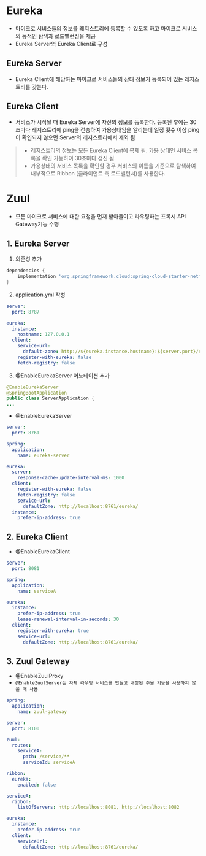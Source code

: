 # Eureka
- 마이크로 서비스들의 정보를 레지스트리에 등록할 수 있도록 하고 마이크로 서비스의 동적인 탐색과 로드밸런싱을 제공
- Eureka Server와 Eureka Client로 구성
## Eureka Server
- Eureka Client에 해당하는 마이크로 서비스들의 상태 정보가 등록되어 있는 레지스트리를 갖는다.
## Eureka Client
- 서비스가 시작될 때 Eureka Server에 자신의 정보를 등록한다. 등록된 후에는 30초마다 레지스트리에 ping을 전송하여 가용상태임을 알리는데 일정 횟수 이상 ping이 확인되지 않으면 Server의 레지스트리에서 제외 됨

> - 레지스트리의 정보는 모든 Eureka Client에 복제 됨. 가용 상태인 서비스 목록을 확인 가능하며 30초마다 갱신 됨.
> - 가용상태의 서비스 목록을 확인할 경우 서비스의 이름을 기준으로 탐색하여 내부적으로 Ribbon (클라이언트 측 로드밸런서)를 사용한다.

# Zuul
- 모든 마이크로 서비스에 대한 요청을 먼저 받아들이고 라우팅하는 프록시 API Gateway기능 수행

## 1. Eureka Server
1. 의존성 추가
```gradle
dependencies {
    implementation 'org.springframework.cloud:spring-cloud-starter-netflix-eureka-server'
}
```
2. application.yml 작성
```yml
server:
  port: 8787

eureka:
  instance:
    hostname: 127.0.0.1
  client:
    service-url:
      default-zone: http://${eureka.instance.hostname}:${server.port}/eureka/
    register-with-eureka: false
    fetch-registry: false
```
3. @EnableEurekaServer 어노테이션 추가
```java
@EnableEurekaServer
@SpringBootApplication
public class ServerApplication {
...
```




- @EnableEurekaServer
```yml
server:
  port: 8761

spring:
  application:
    name: eureka-server

eureka:
  server:
    response-cache-update-interval-ms: 1000
  client:
    register-with-eureka: false
    fetch-registry: false
    service-url:
      defaultZone: http://localhost:8761/eureka/
  instance:
    prefer-ip-address: true
```

## 2. Eureka Client
- @EnableEurekaClient
```yml
server:
  port: 8081

spring:
  application:
    name: serviceA

eureka:
  instance:
    prefer-ip-address: true
    lease-renewal-interval-in-seconds: 30
  client:
    register-with-eureka: true
    service-url:
      defaultZone: http://localhost:8761/eureka/
```

## 3. Zuul Gateway
- @EnableZuulProxy
- `@EnableZuulServer는 자체 라우팅 서비스를 만들고 내장된 주울 기능을 사용하지 않을 때 사용`
```yml
spring:
  application:
    name: zuul-gateway

server:
  port: 8100

zuul:
  routes:
    serviceA:
      path: /service/**
      serviceId: serviceA

ribbon:
  eureka:
    enabled: false

serviceA:
  ribbon:
    listOfServers: http://localhost:8081, http://localhost:8082

eureka:
  instance:
    prefer-ip-address: true
  client:
    serviceUrl:
      defaultZone: http://localhost:8761/eureka/
```
